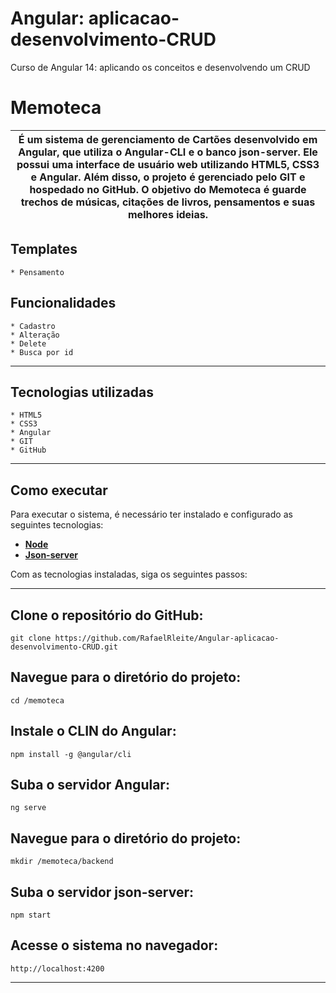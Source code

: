 # Angular: aplicacao-desenvolvimento-CRUD
Curso de Angular 14: aplicando os conceitos e desenvolvendo um CRUD

# Memoteca

| É um sistema de gerenciamento de Cartões desenvolvido em Angular, que utiliza o Angular-CLI e o banco json-server. Ele possui uma interface de usuário web utilizando HTML5, CSS3 e Angular. Além disso, o projeto é gerenciado pelo GIT e hospedado no GitHub. O objetivo do Memoteca é guarde trechos de músicas, citações de livros, pensamentos e suas melhores ideias.
| --- |


## Templates
    * Pensamento
   

## Funcionalidades
    * Cadastro
    * Alteração
    * Delete
    * Busca por id
---
## Tecnologias utilizadas
    * HTML5
    * CSS3
    * Angular
    * GIT
    * GitHub
---
## Como executar
Para executar o sistema, é necessário ter instalado e configurado as seguintes tecnologias:
- **[Node](https://nodejs.org/en/download)**
- **[Json-server](https://www.npmjs.com/package/json-server#getting-started)**

Com as tecnologias instaladas, siga os seguintes passos:

---
## Clone o repositório do GitHub:

```
git clone https://github.com/RafaelRleite/Angular-aplicacao-desenvolvimento-CRUD.git
```

## Navegue para o diretório do projeto:

```
cd /memoteca
```

## Instale o CLIN do Angular:

```
npm install -g @angular/cli
```

## Suba o servidor Angular:

```
ng serve
```

## Navegue para o diretório do projeto:

```
mkdir /memoteca/backend
```

## Suba o servidor json-server:

```
npm start
```

## Acesse o sistema no navegador:

```
http://localhost:4200
```

---
